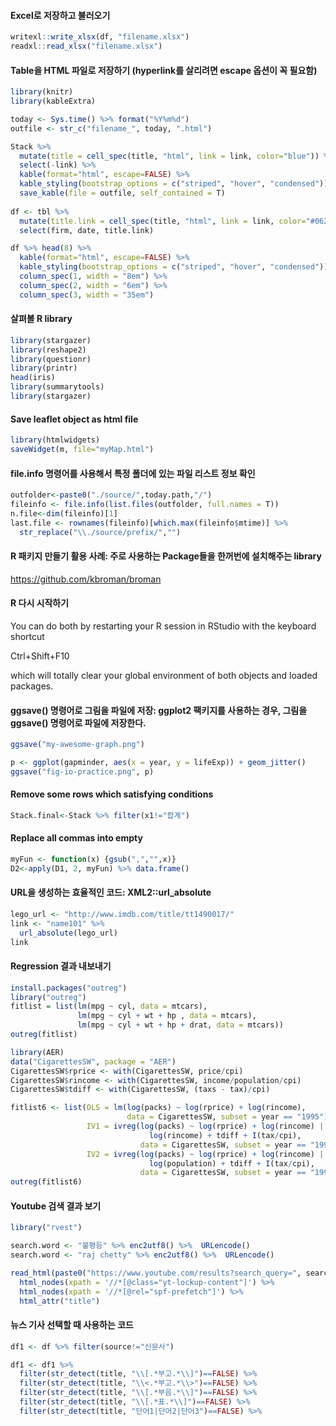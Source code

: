 #### Excel로 저장하고 불러오기
```r
writexl::write_xlsx(df, "filename.xlsx")
readxl::read_xlsx("filename.xlsx")
```

#### Table을 HTML 파일로 저장하기 (hyperlink를 살리려면 escape 옵션이 꼭 필요함)
```r
library(knitr)
library(kableExtra)

today <- Sys.time() %>% format("%Y%m%d")
outfile <- str_c("filename_", today, ".html")

Stack %>% 
  mutate(title = cell_spec(title, "html", link = link, color="blue")) %>% 
  select(-link) %>%
  kable(format="html", escape=FALSE) %>%
  kable_styling(bootstrap_options = c("striped", "hover", "condensed")) %>%
  save_kable(file = outfile, self_contained = T)
  
df <- tbl %>%
  mutate(title.link = cell_spec(title, "html", link = link, color="#062872")) %>% 
  select(firm, date, title.link)

df %>% head(8) %>% 
  kable(format="html", escape=FALSE) %>% 
  kable_styling(bootstrap_options = c("striped", "hover", "condensed")) %>% 
  column_spec(1, width = "8em") %>%
  column_spec(2, width = "6em") %>%
  column_spec(3, width = "35em") 
```

#### 살펴볼 R library
```r
library(stargazer)
library(reshape2)
library(questionr)
library(printr)
head(iris)
library(summarytools)
library(stargazer)
```

#### Save leaflet object as html file
```r
library(htmlwidgets)
saveWidget(m, file="myMap.html")
```


#### file.info 명령어를 사용해서 특정 폴더에 있는 파일 리스트 정보 확인
```r
outfolder<-paste0("./source/",today.path,"/")
fileinfo <- file.info(list.files(outfolder, full.names = T))
n.file<-dim(fileinfo)[1]
last.file <- rownames(fileinfo)[which.max(fileinfo$mtime)] %>% 
  str_replace("\\./source/prefix/","")
```


#### R 패키지 만들기 활용 사례: 주로 사용하는 Package들을 한꺼번에 설치해주는 library
https://github.com/kbroman/broman


#### R 다시 시작하기
You can do both by restarting your R session in RStudio with the keyboard shortcut 

Ctrl+Shift+F10 

which will totally clear your global environment of both objects and loaded packages.


#### ggsave() 명령어로 그림을 파일에 저장: ggplot2 팩키지를 사용하는 경우, 그림을 ggsave() 명령어로 파일에 저장한다.
```r
ggsave("my-awesome-graph.png")

p <- ggplot(gapminder, aes(x = year, y = lifeExp)) + geom_jitter()
ggsave("fig-io-practice.png", p)
```


#### Remove some rows which satisfying conditions
```r
Stack.final<-Stack %>% filter(x1!="합계")
```


#### Replace all commas into empty
```r
myFun <- function(x) {gsub(",","",x)}
D2<-apply(D1, 2, myFun) %>% data.frame()
```


#### URL을 생성하는 효율적인 코드: XML2::url_absolute
```r
lego_url <- "http://www.imdb.com/title/tt1490017/"
link <- "name101" %>% 
  url_absolute(lego_url)
link
```



#### Regression 결과 내보내기
```r
install.packages("outreg")
library("outreg")
fitlist = list(lm(mpg ~ cyl, data = mtcars),
               lm(mpg ~ cyl + wt + hp , data = mtcars),
               lm(mpg ~ cyl + wt + hp + drat, data = mtcars))
outreg(fitlist)

library(AER)
data("CigarettesSW", package = "AER")
CigarettesSW$rprice <- with(CigarettesSW, price/cpi)
CigarettesSW$rincome <- with(CigarettesSW, income/population/cpi)
CigarettesSW$tdiff <- with(CigarettesSW, (taxs - tax)/cpi)

fitlist6 <- list(OLS = lm(log(packs) ~ log(rprice) + log(rincome),
                          data = CigarettesSW, subset = year == "1995"),
                 IV1 = ivreg(log(packs) ~ log(rprice) + log(rincome) |
                               log(rincome) + tdiff + I(tax/cpi),
                             data = CigarettesSW, subset = year == "1995"),
                 IV2 = ivreg(log(packs) ~ log(rprice) + log(rincome) |
                               log(population) + tdiff + I(tax/cpi),
                             data = CigarettesSW, subset = year == "1995"))
outreg(fitlist6)
```


#### Youtube 검색 결과 보기
```r
library("rvest")

search.word <- "불평등" %>% enc2utf8() %>%  URLencode()
search.word <- "raj chetty" %>% enc2utf8() %>%  URLencode()

read_html(paste0("https://www.youtube.com/results?search_query=", search.word)) %>%
  html_nodes(xpath = '//*[@class="yt-lockup-content"]') %>%
  html_nodes(xpath = '//*[@rel="spf-prefetch"]') %>%
  html_attr("title")
```


#### 뉴스 기사 선택할 때 사용하는 코드
```r
df1 <- df %>% filter(source!="신문사")

df1 <- df1 %>% 
  filter(str_detect(title, "\\[.*부고.*\\]")==FALSE) %>% 
  filter(str_detect(title, "\\<.*부고.*\\>")==FALSE) %>% 
  filter(str_detect(title, "\\[.*부음.*\\]")==FALSE) %>% 
  filter(str_detect(title, "\\[.*표.*\\]")==FALSE) %>% 
  filter(str_detect(title, "단어1|단어2|단어3")==FALSE) %>% 
```
